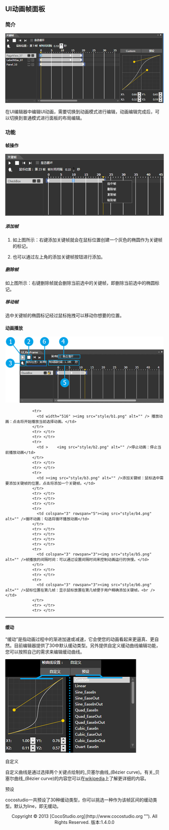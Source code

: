 ## UI动画帧面板

### 简介

![](img/3-2-5-img-01.png)

在UI编辑器中编辑UI动画，需要切换到动画模式进行编辑，动画编辑完成后，可以切换到普通模式进行面板的布局编辑。

### 功能

#### 帧操作

![](img/3-2-5-img-02.png)

##### 添加帧

1. 如上图所示：右键添加关键帧就会在鼠标位置创建一个灰色的椭圆作为关键帧的标记。                

2. 也可以通过左上角的添加关键帧按钮进行添加。

##### 删除帧

如上图所示：右键删除帧就会删除当前选中的关键帧，即删除当前选中的椭圆标记。

##### 移动帧

选中关键帧的椭圆标记经过鼠标拖拽可以移动你想要的位置。

#### 动画播放

![](img/3-2-5-img-03.png)

<table border="1" cellspacing="0" cellpadding="0" >
              
                <tr>
                  <td width="516" ><img src="style/b1.png" alt="" /> 播放动画：点击将开始播放当前选择动画。</td>
                </tr>
                <tr> </tr>
                <tr> </tr>
                <tr>
                  <td >    <img src="style/b2.png" alt="" />停止动画：停止当前播放动画</td>
                </tr>
                <tr> </tr>
                <tr> </tr>
                <tr>
                  <td ><img src="style/b3.png" alt="" />添加关键帧：鼠标选中需要添加关键帧的位置，点击将添加一个关键帧。</td>
                </tr>
                <tr> </tr>
                <tr> </tr>
                <tr> </tr>
                <tr>
                  <td colspan="3" rowspan="5"><img src="style/b4.png" alt="" />循环动画：勾选将循环播放动画</td>
                </tr>
                <tr> </tr>
                <tr> </tr>
                <tr> </tr>
                <tr> </tr>
                <tr>
                  <td colspan="3" rowspan="3"><img src="style/b5.png" alt="" />帧播放的间隔时间：可以通过设置间隔时间来控制动画运行的快慢。</td>
                </tr>
                <tr> </tr>
                <tr> </tr>
                <tr>
                  <td colspan="3" rowspan="3"><img src="style/b6.png" alt="" />鼠标位置在第几帧：显示鼠标放置在第几帧便于用户精确添加关键帧。<br /></td>
                </tr>
                <tr> </tr>
                <tr> </tr>
</table>

#### 缓动

&ldquo;缓动&rdquo;是指动画过程中的渐进加速或减速，它会使您的动画看起来更逼真、更自然。目前编辑器提供了30中默认缓动类型。另外提供自定义缓动曲线编辑功能，您可以按照自己的需求来编辑缓动曲线。

![](img/4-2-8-img-05.png)

自定义

自定义曲线是通过选择两个关键点绘制的_贝塞尔曲线_(B&eacute;zier curve)。有关_贝塞尔曲线_(B&eacute;zier curve)的内容您可以在[wikipedia](http://zh.wikipedia.org/wiki/%E8%B2%9D%E8%8C%B2%E6%9B%B2%E7%B7%9A#.E4.BA.8C.E6.AC.A1.E6.9B.B2.E7.B7.9A)上了解更详细的内容。

预设

cocostudio一共预设了30种缓动类型，你可以挑选一种作为该帧区间的缓动类型。默认为line，即无缓动。

<center>Copyright © 2013 [CocoStudio.org](http://www.cocostudio.org ""). All Rights Reserved. 版本:1.4.0.0</center>